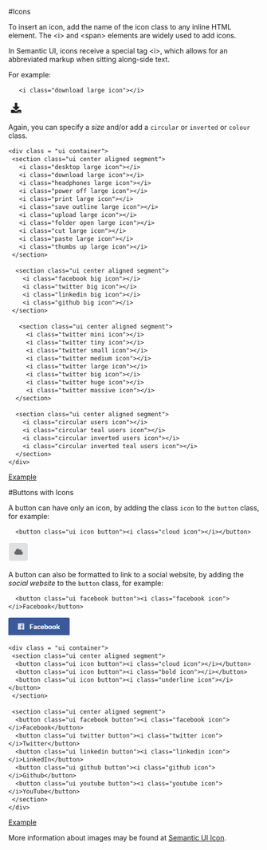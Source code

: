 #Icons

To insert an icon, add the name of the icon class to any inline HTML element. The &lt;i&gt; and &lt;span&gt; elements are widely used to add icons. 

In Semantic UI, icons receive a special tag &lt;i&gt;, which allows for an abbreviated markup when sitting along-side text.

For example:

~~~
   <i class="download large icon"></i>
~~~

![](img/icon.PNG)

Again, you can specify a *size* and/or add a `circular` or `inverted` or `colour` class.

~~~
<div class = "ui container">
 <section class="ui center aligned segment">
   <i class="desktop large icon"></i>
   <i class="download large icon"></i>
   <i class="headphones large icon"></i>
   <i class="power off large icon"></i>
   <i class="print large icon"></i>
   <i class="save outline large icon"></i>
   <i class="upload large icon"></i>
   <i class="folder open large icon"></i>
   <i class="cut large icon"></i>
   <i class="paste large icon"></i>
   <i class="thumbs up large icon"></i>
 </section>

  <section class="ui center aligned segment">
    <i class="facebook big icon"></i>
    <i class="twitter big icon"></i>
    <i class="linkedin big icon"></i>
    <i class="github big icon"></i>
 </section>

   <section class="ui center aligned segment">
     <i class="twitter mini icon"></i>
     <i class="twitter tiny icon"></i>
     <i class="twitter small icon"></i>
     <i class="twitter medium icon"></i>
     <i class="twitter large icon"></i>
     <i class="twitter big icon"></i>
     <i class="twitter huge icon"></i>
     <i class="twitter massive icon"></i>
  </section>

  <section class="ui center aligned segment">
    <i class="circular users icon"></i>
    <i class="circular teal users icon"></i>
    <i class="circular inverted users icon"></i>
    <i class="circular inverted teal users icon"></i>
  </section>
</div>
~~~

<a href="archives/Class Htmls/example9.html" target="_blank">Example</a>

#Buttons with Icons

A button can have only an icon, by adding the class `icon` to the `button` class,  for example:

~~~
  <button class="ui icon button"><i class="cloud icon"></i></button>
~~~
![](img/cloud.PNG)


A button can also be formatted to link to a social website, by adding the *social website* to the `button` class,  for example:

~~~
  <button class="ui facebook button"><i class="facebook icon"></i>Facebook</button>
~~~
![](img/facebook.PNG)

~~~
<div class = "ui container">
 <section class="ui center aligned segment">
  <button class="ui icon button"><i class="cloud icon"></i></button>
  <button class="ui icon button"><i class="bold icon"></i></button>
  <button class="ui icon button"><i class="underline icon"></i></button>
 </section>

 <section class="ui center aligned segment">
  <button class="ui facebook button"><i class="facebook icon"></i>Facebook</button>
  <button class="ui twitter button"><i class="twitter icon"></i>Twitter</button>
  <button class="ui linkedin button"><i class="linkedin icon"></i>LinkedIn</button>
  <button class="ui github button"><i class="github icon"></i>Github</button>
  <button class="ui youtube button"><i class="youtube icon"></i>YouTube</button>
 </section>
</div>
~~~

<a href="archives/Class Htmls/example10.html" target="_blank">Example</a>

More information about images may be found at <a href ="https://semantic-ui.com/elements/icon.html" target = "_blank">Semantic UI Icon</a>.

